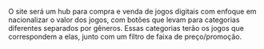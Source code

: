 O site será um hub para compra e venda de jogos digitais com enfoque em nacionalizar o valor dos jogos, com botões que levam para categorias diferentes separados por gêneros. Essas categorias terão os jogos que correspondem a elas, junto com um filtro de faixa de preço/promoção.

